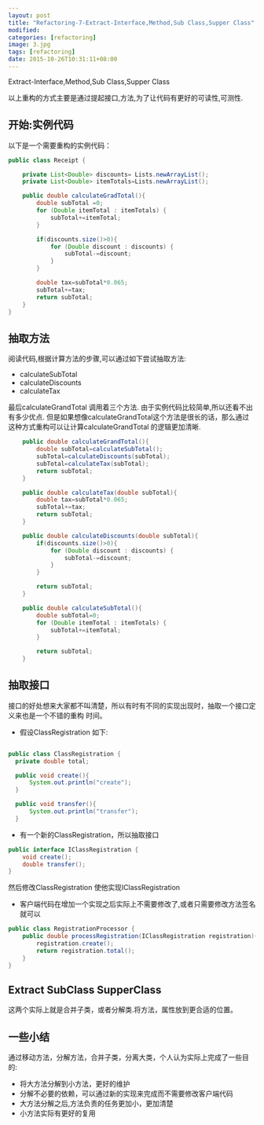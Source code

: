 ```yaml
---
layout: post
title: "Refactoring-7-Extract-Interface,Method,Sub Class,Supper Class"
modified:
categories: [refactoring]
image: 3.jpg
tags: [refactoring]
date: 2015-10-26T10:31:11+08:00
---
```


Extract-Interface,Method,Sub Class,Supper Class

以上重构的方式主要是通过提起接口,方法,为了让代码有更好的可读性,可测性.

## 开始:实例代码

以下是一个需要重构的实例代码：

```java
public class Receipt {

    private List<Double> discounts= Lists.newArrayList();
    private List<Double> itemTotals=Lists.newArrayList();

    public double calculateGradTotal(){
        double subTotal =0;
        for (Double itemTotal : itemTotals) {
            subTotal+=itemTotal;
        }

        if(discounts.size()>0){
            for (Double discount : discounts) {
                subTotal-=discount;
            }
        }

        double tax=subTotal*0.065;
        subTotal+=tax;
        return subTotal;
    }
}
```

## 抽取方法

阅读代码,根据计算方法的步骤,可以通过如下尝试抽取方法:
- calculateSubTotal
- calculateDiscounts
- calculateTax

最后calculateGrandTotal 调用着三个方法. 由于实例代码比较简单,所以还看不出有多少优点.
但是如果想像calculateGrandTotal这个方法是很长的话，那么通过这种方式重构可以让计算calculateGrandTotal
的逻辑更加清晰.

```java
    public double calculateGrandTotal(){
        double subTotal=calculateSubTotal();
        subTotal=calculateDiscounts(subTotal);
        subTotal=calculateTax(subTotal);
        return subTotal;
    }

    public double calculateTax(double subTotal){
        double tax=subTotal*0.065;
        subTotal+=tax;
        return subTotal;
    }

    public double calculateDiscounts(double subTotal){
        if(discounts.size()>0){
            for (Double discount : discounts) {
                subTotal-=discount;
            }
        }

        return subTotal;
    }

    public double calculateSubTotal(){
        double subTotal=0;
        for (Double itemTotal : itemTotals) {
            subTotal+=itemTotal;
        }

        return subTotal;
    }
```

## 抽取接口
接口的好处想来大家都不叫清楚，所以有时有不同的实现出现时，抽取一个接口定义来也是一个不错的重构
时间。

- 假设ClassRegistration 如下:

```java

public class ClassRegistration {
  private double total;

  public void create(){
      System.out.println("create");
  }

  public void transfer(){
      System.out.println("transfer");
  }

```

- 有一个新的ClassRegistration，所以抽取接口

```java
public interface IClassRegistration {
    void create();
    double transfer();
}
```

然后修改ClassRegistration 使他实现IClassRegistration

- 客户端代码在增加一个实现之后实际上不需要修改了,或者只需要修改方法签名就可以

```java
public class RegistrationProcessor {
    public double processRegistration(IClassRegistration registration){
        registration.create();
        return registration.total();
    }
}
```

## Extract SubClass SupperClass

这两个实际上就是合并子类，或者分解类.将方法，属性放到更合适的位置。

## 一些小结

通过移动方法，分解方法，合并子类，分离大类，个人认为实际上完成了一些目的:

- 将大方法分解到小方法，更好的维护
- 分解不必要的依赖，可以通过新的实现来完成而不需要修改客户端代码
- 大方法分解之后,方法负责的任务更加小，更加清楚
- 小方法实际有更好的复用
